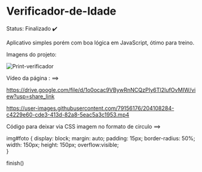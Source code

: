 # Verificador-de-Idade

Status: Finalizado ✔️

Aplicativo simples porém com boa lógica em JavaScript, ótimo para treino.

Imagens do projeto:


![Print-verificador](https://user-images.githubusercontent.com/79156176/204108270-48577c29-5f20-4a83-a1b6-d62775e9d1f4.jpg)



Vídeo da página : ==> 

https://drive.google.com/file/d/1o0ocac9VBywRnNCQzPIy6Tl2lufOvMIW/view?usp=share_link

  

https://user-images.githubusercontent.com/79156176/204108284-c4229e60-cde3-413d-82a8-5eac5a3c1953.mp4

Código para deixar via CSS imagem no formato de circulo ==>

img#foto {
    display: block;
    margin: auto;
    padding: 15px;
    border-radius: 50%;
    width: 150px;
    height: 150px;
    overflow:visible;    
}

finish()
  
